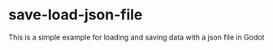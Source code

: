 # save-load-json-file
This is a simple example for loading and saving data with a json file in Godot
